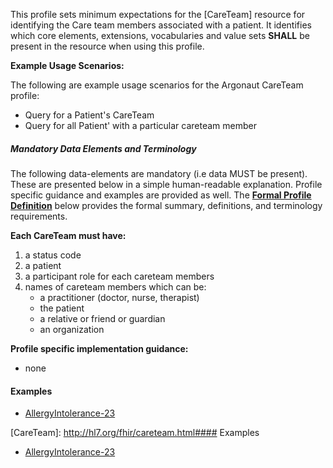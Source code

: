 This profile sets minimum expectations for the [CareTeam] resource for identifying the Care team members associated with a patient. It identifies which core elements, extensions, vocabularies and value sets **SHALL** be present in the resource when using this profile.

**Example Usage Scenarios:**

The following are example usage scenarios for the Argonaut CareTeam profile:

-   Query for a Patient's CareTeam
-   Query for all Patient' with a particular careteam member


##### Mandatory Data Elements and Terminology


The following data-elements are mandatory (i.e data MUST be present). These are presented below in a simple human-readable explanation.  Profile specific guidance and examples are provided as well.  The [**Formal Profile Definition**](#profile) below provides the  formal summary, definitions, and  terminology requirements.  

**Each CareTeam must have:**

1.  a status code
1.  a patient
1.  a participant role for each careteam members
1.  names of careteam members which can be:
    -   a practitioner (doctor, nurse, therapist)
    -   the patient
    -   a relative or friend or guardian
    -   an organization


**Profile specific implementation guidance:**

* none

#### Examples

   - [AllergyIntolerance-23](AllergyIntolerance-23.html)

[CareTeam]:  http://hl7.org/fhir/careteam.html#### Examples

   - [AllergyIntolerance-23](AllergyIntolerance-23.html)
